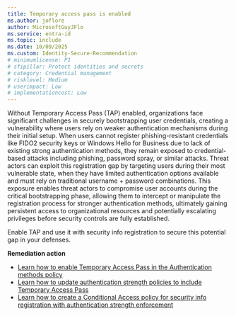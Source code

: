 ```yaml
---
title: Temporary access pass is enabled
ms.author: joflore
author: MicrosoftGuyJFlo
ms.service: entra-id
ms.topic: include
ms.date: 10/09/2025
ms.custom: Identity-Secure-Recommendation
# minimumlicense: P1
# sfipillar: Protect identities and secrets
# category: Credential management
# risklevel: Medium
# userimpact: Low
# implementationcost: Low
---
```

Without Temporary Access Pass (TAP) enabled, organizations face significant challenges in securely bootstrapping user credentials, creating a vulnerability where users rely on weaker authentication mechanisms during their initial setup. When users cannot register phishing-resistant credentials like FIDO2 security keys or Windows Hello for Business due to lack of existing strong authentication methods, they remain exposed to credential-based attacks including phishing, password spray, or similar attacks. Threat actors can exploit this registration gap by targeting users during their most vulnerable state, when they have limited authentication options available and must rely on traditional username + password combinations. This exposure enables threat actors to compromise user accounts during the critical bootstrapping phase, allowing them to intercept or manipulate the registration process for stronger authentication methods, ultimately gaining persistent access to organizational resources and potentially escalating privileges before security controls are fully established. 

Enable TAP and use it with security info registration to secure this potential gap in your defenses.

**Remediation action**

- [Learn how to enable Temporary Access Pass in the Authentication methods policy](/entra/identity/authentication/howto-authentication-temporary-access-pass#enable-the-temporary-access-pass-policy)
- [Learn how to update authentication strength policies to include Temporary Access Pass](/entra/identity/authentication/concept-authentication-strength-advanced-options)
- [Learn how to create a Conditional Access policy for security info registration with authentication strength enforcement](/entra/identity/conditional-access/policy-all-users-security-info-registration)
 